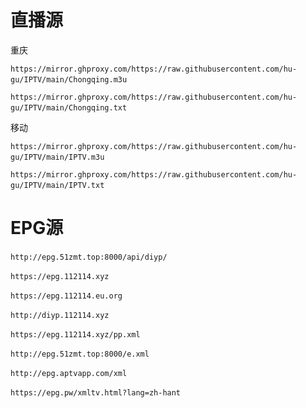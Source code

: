<h1>直播源</h1>
  
</a>重庆
<p dir="auto"><code>https://mirror.ghproxy.com/https://raw.githubusercontent.com/hu-gu/IPTV/main/Chongqing.m3u</code>&nbsp;&nbsp;&nbsp;&nbsp
<p dir="auto"><code>https://mirror.ghproxy.com/https://raw.githubusercontent.com/hu-gu/IPTV/main/Chongqing.txt</code>&nbsp;&nbsp;&nbsp;&nbsp

</a>移动
<p dir="auto"><code>https://mirror.ghproxy.com/https://raw.githubusercontent.com/hu-gu/IPTV/main/IPTV.m3u</code>&nbsp;&nbsp;&nbsp;&nbsp
<p dir="auto"><code>https://mirror.ghproxy.com/https://raw.githubusercontent.com/hu-gu/IPTV/main/IPTV.txt</code>&nbsp;&nbsp;&nbsp;&nbsp

<h1>EPG源</h1>
<p dir="auto"><code>http://epg.51zmt.top:8000/api/diyp/</code>&nbsp;&nbsp;&nbsp;&nbsp
<p dir="auto"><code>https://epg.112114.xyz</code>&nbsp;&nbsp;&nbsp;&nbsp
<p dir="auto"><code>https://epg.112114.eu.org</code>&nbsp;&nbsp;&nbsp;&nbsp
<p dir="auto"><code>http://diyp.112114.xyz</code>&nbsp;&nbsp;&nbsp;&nbsp
<p dir="auto"><code>https://epg.112114.xyz/pp.xml</code>&nbsp;&nbsp;&nbsp;&nbsp
<p dir="auto"><code>http://epg.51zmt.top:8000/e.xml</code>&nbsp;&nbsp;&nbsp;&nbsp
<p dir="auto"><code>http://epg.aptvapp.com/xml</code>&nbsp;&nbsp;&nbsp;&nbsp
<p dir="auto"><code>https://epg.pw/xmltv.html?lang=zh-hant</code>&nbsp;&nbsp;&nbsp;&nbsp
